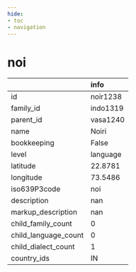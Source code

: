 ```yaml
---
hide:
- toc
- navigation
---
```

# noi
|                      | info     |
|:---------------------|:---------|
| id                   | noir1238 |
| family_id            | indo1319 |
| parent_id            | vasa1240 |
| name                 | Noiri    |
| bookkeeping          | False    |
| level                | language |
| latitude             | 22.8781  |
| longitude            | 73.5486  |
| iso639P3code         | noi      |
| description          | nan      |
| markup_description   | nan      |
| child_family_count   | 0        |
| child_language_count | 0        |
| child_dialect_count  | 1        |
| country_ids          | IN       |